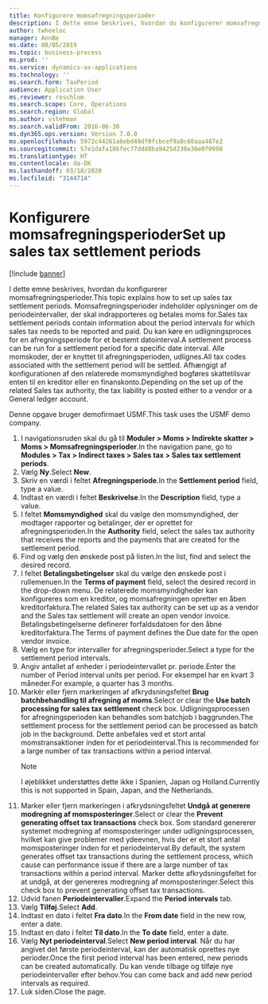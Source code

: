 ```yaml
---
title: Konfigurere momsafregningsperioder
description: I dette emne beskrives, hvordan du konfigurerer momsafregningsperioder i Dynamics 365 Finance.
author: twheeloc
manager: AnnBe
ms.date: 08/05/2019
ms.topic: business-process
ms.prod: ''
ms.service: dynamics-ax-applications
ms.technology: ''
ms.search.form: TaxPeriod
audience: Application User
ms.reviewer: roschlom
ms.search.scope: Core, Operations
ms.search.region: Global
ms.author: vstehman
ms.search.validFrom: 2016-06-30
ms.dyn365.ops.version: Version 7.0.0
ms.openlocfilehash: 5972c44261a6ebd49df0fcbcef9a8c60aaa487e2
ms.sourcegitcommit: 57e1dafa186fec77ddd8ba9425d238e36e0f0998
ms.translationtype: HT
ms.contentlocale: da-DK
ms.lasthandoff: 03/18/2020
ms.locfileid: "3144714"
---
```

# <a name="set-up-sales-tax-settlement-periods"></a><span data-ttu-id="a3def-103">Konfigurere momsafregningsperioder</span><span class="sxs-lookup"><span data-stu-id="a3def-103">Set up sales tax settlement periods</span></span>

[!include [banner](../../includes/banner.md)]

<span data-ttu-id="a3def-104">I dette emne beskrives, hvordan du konfigurerer momsafregningsperioder.</span><span class="sxs-lookup"><span data-stu-id="a3def-104">This topic explains how to set up sales tax settlement periods.</span></span> <span data-ttu-id="a3def-105">Momsafregningsperioder indeholder oplysninger om de periodeintervaller, der skal indrapporteres og betales moms for.</span><span class="sxs-lookup"><span data-stu-id="a3def-105">Sales tax settlement periods contain information about the period intervals for which sales tax needs to be reported and paid.</span></span> <span data-ttu-id="a3def-106">Du kan køre en udligningsproces for en afregningsperiode for et bestemt datointerval.</span><span class="sxs-lookup"><span data-stu-id="a3def-106">A settlement process can be run for a settlement period for a specific date interval.</span></span> <span data-ttu-id="a3def-107">Alle momskoder, der er knyttet til afregningsperioden, udlignes.</span><span class="sxs-lookup"><span data-stu-id="a3def-107">All tax codes associated with the settlement period will be settled.</span></span> <span data-ttu-id="a3def-108">Afhængigt af konfigurationen af den relaterede momsmyndighed bogføres skattetilsvar enten til en kreditor eller en finanskonto.</span><span class="sxs-lookup"><span data-stu-id="a3def-108">Depending on the set up of the related Sales tax authority, the tax liability is posted either to a vendor or a General ledger account.</span></span>

<span data-ttu-id="a3def-109">Denne opgave bruger demofirmaet USMF.</span><span class="sxs-lookup"><span data-stu-id="a3def-109">This task uses the USMF demo company.</span></span>

1. <span data-ttu-id="a3def-110">I navigationsruden skal du gå til **Moduler > Moms > Indirekte skatter > Moms > Momsafregningsperioder**.</span><span class="sxs-lookup"><span data-stu-id="a3def-110">In the navigation pane, go to **Modules > Tax > Indirect taxes > Sales tax > Sales tax settlement periods**.</span></span>
2. <span data-ttu-id="a3def-111">Vælg **Ny**.</span><span class="sxs-lookup"><span data-stu-id="a3def-111">Select **New**.</span></span>
3. <span data-ttu-id="a3def-112">Skriv en værdi i feltet **Afregningsperiode**.</span><span class="sxs-lookup"><span data-stu-id="a3def-112">In the **Settlement period** field, type a value.</span></span>
4. <span data-ttu-id="a3def-113">Indtast en værdi i feltet **Beskrivelse**.</span><span class="sxs-lookup"><span data-stu-id="a3def-113">In the **Description** field, type a value.</span></span>
5. <span data-ttu-id="a3def-114">I feltet **Momsmyndighed** skal du vælge den momsmyndighed, der modtager rapporter og betalinger, der er oprettet for afregningsperioden.</span><span class="sxs-lookup"><span data-stu-id="a3def-114">In the **Authority** field, select the sales tax authority that receives the reports and the payments that are created for the settlement period.</span></span>
6. <span data-ttu-id="a3def-115">Find og vælg den ønskede post på listen.</span><span class="sxs-lookup"><span data-stu-id="a3def-115">In the list, find and select the desired record.</span></span>
7. <span data-ttu-id="a3def-116">I feltet **Betalingsbetingelser** skal du vælge den ønskede post i rullemenuen.</span><span class="sxs-lookup"><span data-stu-id="a3def-116">In the **Terms of payment** field, select the desired record in the drop-down menu.</span></span> <span data-ttu-id="a3def-117">De relaterede momsmyndigheder kan konfigureres som en kreditor, og momsafregningen opretter en åben kreditorfaktura.</span><span class="sxs-lookup"><span data-stu-id="a3def-117">The related Sales tax authority can be set up as a vendor and the Sales tax settlement will create an open vendor invoice.</span></span> <span data-ttu-id="a3def-118">Betalingsbetingelserne definerer forfaldsdatoen for den åbne kreditorfaktura.</span><span class="sxs-lookup"><span data-stu-id="a3def-118">The Terms of payment defines the Due date for the open vendor invoice.</span></span>  
8. <span data-ttu-id="a3def-119">Vælg en type for intervaller for afregningsperioder.</span><span class="sxs-lookup"><span data-stu-id="a3def-119">Select a type for the settlement period intervals.</span></span>
9. <span data-ttu-id="a3def-120">Angiv antallet af enheder i periodeintervallet pr. periode.</span><span class="sxs-lookup"><span data-stu-id="a3def-120">Enter the number of Period interval units per period.</span></span> <span data-ttu-id="a3def-121">For eksempel har en kvart 3 måneder.</span><span class="sxs-lookup"><span data-stu-id="a3def-121">For example, a quarter has 3 months.</span></span>
10. <span data-ttu-id="a3def-122">Markér eller fjern markeringen af afkrydsningsfeltet **Brug batchbehandling til afregning af moms**.</span><span class="sxs-lookup"><span data-stu-id="a3def-122">Select or clear the **Use batch processing for sales tax settlement** check box.</span></span> <span data-ttu-id="a3def-123">Udligningsprocessen for afregningsperioden kan behandles som batchjob i baggrunden.</span><span class="sxs-lookup"><span data-stu-id="a3def-123">The settlement process for the settlement period can be processed as batch job in the background.</span></span> <span data-ttu-id="a3def-124">Dette anbefales ved et stort antal momstransaktioner inden for et periodeinterval.</span><span class="sxs-lookup"><span data-stu-id="a3def-124">This is recommended for a large number of tax transactions within a period interval.</span></span>  
    > [!NOTE]
    > <span data-ttu-id="a3def-125">I øjeblikket understøttes dette ikke i Spanien, Japan og Holland.</span><span class="sxs-lookup"><span data-stu-id="a3def-125">Currently this is not supported in Spain, Japan, and the Netherlands.</span></span>
11. <span data-ttu-id="a3def-126">Marker eller fjern markeringen i afkrydsningsfeltet **Undgå at generere modregning af momsposteringer**.</span><span class="sxs-lookup"><span data-stu-id="a3def-126">Select or clear the **Prevent generating offset tax transactions** check box.</span></span> <span data-ttu-id="a3def-127">Som standard genererer systemet modregning af momsposteringer under udligningsprocessen, hvilket kan give problemer med ydeevnen, hvis der er et stort antal momsposteringer inden for et periodeinterval.</span><span class="sxs-lookup"><span data-stu-id="a3def-127">By default, the system generates offset tax transactions during the settlement process, which cause can performance issue if there are a large number of tax transactions within a period interval.</span></span> <span data-ttu-id="a3def-128">Marker dette afkrydsningsfeltet for at undgå, at der genereres modregning af momsposteringer.</span><span class="sxs-lookup"><span data-stu-id="a3def-128">Select this check box to prevent generating offset tax transactions.</span></span>
12. <span data-ttu-id="a3def-129">Udvid fanen **Periodeintervaller**.</span><span class="sxs-lookup"><span data-stu-id="a3def-129">Expand the **Period intervals** tab.</span></span>
13. <span data-ttu-id="a3def-130">Vælg **Tilføj**.</span><span class="sxs-lookup"><span data-stu-id="a3def-130">Select **Add**.</span></span>
14. <span data-ttu-id="a3def-131">Indtast en dato i feltet **Fra dato**.</span><span class="sxs-lookup"><span data-stu-id="a3def-131">In the **From date** field in the new row, enter a date.</span></span>
15. <span data-ttu-id="a3def-132">Indtast en dato i feltet **Til dato**.</span><span class="sxs-lookup"><span data-stu-id="a3def-132">In the **To date** field, enter a date.</span></span>
16. <span data-ttu-id="a3def-133">Vælg **Nyt periodeinterval**.</span><span class="sxs-lookup"><span data-stu-id="a3def-133">Select **New period interval**.</span></span> <span data-ttu-id="a3def-134">Når du har angivet det første periodeinterval, kan der automatisk oprettes nye perioder.</span><span class="sxs-lookup"><span data-stu-id="a3def-134">Once the first period interval has been entered, new periods can be created automatically.</span></span> <span data-ttu-id="a3def-135">Du kan vende tilbage og tilføje nye periodeintervaller efter behov.</span><span class="sxs-lookup"><span data-stu-id="a3def-135">You can come back and add new period intervals as required.</span></span>  
17. <span data-ttu-id="a3def-136">Luk siden.</span><span class="sxs-lookup"><span data-stu-id="a3def-136">Close the page.</span></span>

